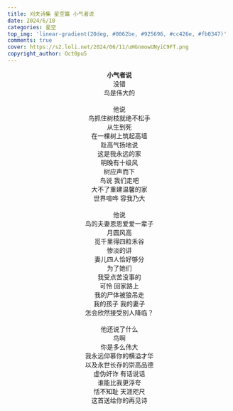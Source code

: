 ```yaml
---
title: 刈夫诗集 星空篇 小气者说
date: 2024/6/10
categories: 星空
top_img: 'linear-gradient(20deg, #0062be, #925696, #cc426e, #fb0347)'
comments: true
cover: https://s2.loli.net/2024/06/11/uHGnmowUNyiC9FT.png
copyright_author: Oct0pu5
---
```


<center>
<b>小气者说</b><br>
没错<br>
鸟是伟大的<br>
<br>
他说<br>
鸟抓住树枝就绝不松手<br>
从生到死<br>
在一棵树上筑起高墙<br>
趾高气扬地说<br>
这是我永远的家<br>
明晚有十级风<br>
树应声而下<br>
鸟说 我们走吧<br>
大不了重建温馨的家<br>
世界喧哗 容我乃大<br>
<br>
他说<br>
鸟的夫妻恩恩爱爱一辈子<br>
月圆风高<br>
觅千里得四粒禾谷<br>
惨淡的讲<br>
妻儿四人恰好够分<br>
为了她们<br>
我受点苦没事的<br>
可怜 回家路上<br>
我的尸体被狼吊走<br>
我的孩子 我的妻子<br>
怎会欣然接受别人降临？<br>
<br>
他还说了什么<br>
鸟啊<br>
你是多么伟大<br>
我永远仰慕你的横溢才华<br>
以及永世长存的崇高品德<br>
虚伪奸诈 有话说话<br>
谁能比我更浮夸<br>
恬不知耻 天涯咫尺<br>
这首送给你的再见诗<br>
</center>
